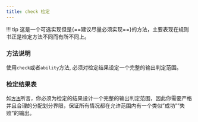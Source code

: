 ```yaml
---
title: check 检定
---
```


!!! tip
    这是一个可选实现但是{==建议尽量必须实现==}的方法，主要表现在规则书正是检定方法不同而有所不同上。

### 方法说明

使用`check`或者`ability`方法, 必须对检定结果设定一个完整的输出判定范围。

### 检定结果表

如[`方法`](#_1)所言，你必须为检定的结果设计一个完整的输出判定范围，因此你需要严格并且合理的分配划分界限，保证所有情况都在允许范围内有一个类似”成功””失败”的输出。
